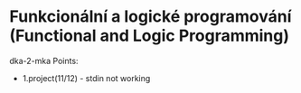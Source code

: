 # Funkcionální a logické programování (Functional and Logic Programming)

dka-2-mka
Points:
 - 1.project(11/12) - stdin not working
